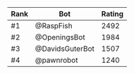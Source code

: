 Rank|Bot|Rating
---|---|---
#1|@RaspFish|2492
#2|@OpeningsBot|1984
#3|@DavidsGuterBot|1507
#4|@pawnrobot|1240
